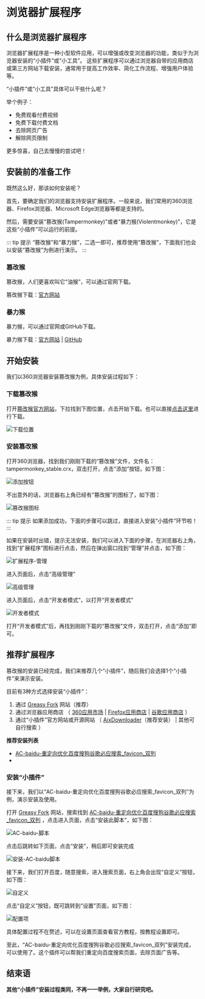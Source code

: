 # 浏览器扩展程序

## 什么是浏览器扩展程序

浏览器扩展程序是一种小型软件应用，可以增强或改变浏览器的功能，类似于为浏览器安装的“小插件”或“小工具”。‌ 这些扩展程序可以通过浏览器自带的应用商店或第三方网站下载安装，通常用于提高工作效率、简化工作流程、增强用户体验等。

“小插件”或“小工具”具体可以干些什么呢？

举个例子：

- 免费观看付费视频
- 免费下载付费文档
- 去除网页广告
- 解除网页限制

更多惊喜，自己去慢慢的尝试吧！

## 安装前的准备工作

既然这么好，那该如何安装呢？

首先，要确定我们的浏览器支持安装扩展程序。一般来说，我们常用的360浏览器、Firefox浏览器、Microsoft Edge浏览器等都是支持的。

然后，需要安装“篡改猴(Tampermonkey)”或者“暴力猴(Violentmonkey)”，它是这些“小插件”可以运行的前提。

::: tip 提示
“篡改猴”和“暴力猴”，二选一即可，推荐使用“篡改猴”，下面我们也会以安装“篡改猴”为例进行演示。
:::

### 篡改猴

篡改猴，人们更喜欢叫它“油猴”，可以通过官网下载。

篡改猴下载：[官方网站](https://www.tampermonkey.net/index.php?browser=chrome)

### 暴力猴

暴力猴，可以通过官网或GitHub下载。

暴力猴下载：[官方网站](https://violentmonkey.github.io/) | [GitHub](https://github.com/violentmonkey/violentmonkey)

## 开始安装

我们以360浏览器安装篡改猴为例，具体安装过程如下：

### 下载篡改猴 

打开[篡改猴官方网站](https://violentmonkey.github.io/)，下拉找到下图位置，点击开始下载。也可以直接[点击这里](https://data.tampermonkey.net/tampermonkey_stable.crx)进行下载。

![下载位置](https://img.qxiansen.online/file/AgACAgUAAyEGAASG4H8TAAMNZ393x5gfMfhv1vCv6SVM-Qj8d_0AAj3GMRvMgvhXeI9KIGxapCcBAAMCAAN5AAM2BA.png)

### 安装篡改猴

打开360浏览器，找到我们刚刚下载的“篡改猴”文件，文件名：tampermonkey_stable.crx，双击打开，点击“添加”按钮，如下图：

![添加按钮](https://img.qxiansen.online/file/AgACAgUAAyEGAASG4H8TAAMSZ39-KPY-Fk3Cv5opp9cicwtVgisAAlrGMRvMgvhXtCmG_h4ppyABAAMCAAN4AAM2BA.png)

不出意外的话，浏览器右上角已经有“篡改猴”的图标了，如下图：

![篡改猴图标](https://img.qxiansen.online/file/AgACAgUAAyEGAASG4H8TAAMTZ39-xY8sUBcgeUqnh-m0VAUjRtAAAmDGMRvMgvhXBPOu7-KvSwABAQADAgADeAADNgQ.png)

::: tip 提示
如果添加成功，下面的步骤可以跳过，直接进入安装“小插件”环节啦！
:::

如果在安装时出错，提示无法安装，我们可以进入下面的步骤，在浏览器右上角，找到“扩展程序”图标进行点击，然后在弹出窗口找到“管理”并点击，如下图：

![扩展程序-管理](https://img.qxiansen.online/file/AgACAgUAAyEGAASG4H8TAAMOZ397clD9nQMt6a26-UceiEOoSw0AAkvGMRvMgvhXmP56QgqIc2sBAAMCAAN4AAM2BA.png)

进入页面后，点击“高级管理”

![高级管理](https://img.qxiansen.online/file/AgACAgUAAyEGAASG4H8TAAMPZ398ESmVu5XYODCfElc-JObvO7MAAk3GMRvMgvhXLd3WRut1LQgBAAMCAAN5AAM2BA.png)

进入页面后，点击“开发者模式”，以打开“开发者模式”

![开发者模式](https://img.qxiansen.online/file/AgACAgUAAyEGAASG4H8TAAMRZ399rQuV_NNAtcx4BjHmljKowGQAAlfGMRvMgvhXgcvx2RV-iHMBAAMCAAN3AAM2BA.png)

打开“开发者模式”后，再找到刚刚下载的“篡改猴”文件，双击打开，点击“添加”即可。

## 推荐扩展程序

篡改猴的安装已经完成，我们来推荐几个“小插件”，随后我们会选择1个“小插件”来演示安装。

目前有3种方式选择安装“小插件”：

1. 通过 [Greasy Fork](https://greasyfork.org/zh-CN) 网站（推荐）
2. 通过浏览器应用商店 （ [360应用市场](https://ext.se.360.cn/#/home) | [Firefox应用商店](https://addons.mozilla.org/zh-CN/firefox/) | [谷歌应用商店](https://chromewebstore.google.com/) ）
3. 通过“小插件”官方网站或开源网站 （ [AixDownloader](https://aixdownloader.com/)（推荐安装） | 其他可自行搜索 ）

**推荐安装列表**

- [AC-baidu-重定向优化百度搜狗谷歌必应搜索_favicon_双列](https://greasyfork.org/zh-CN/scripts/14178-ac-baidu-%E9%87%8D%E5%AE%9A%E5%90%91%E4%BC%98%E5%8C%96%E7%99%BE%E5%BA%A6%E6%90%9C%E7%8B%97%E8%B0%B7%E6%AD%8C%E5%BF%85%E5%BA%94%E6%90%9C%E7%B4%A2-favicon-%E5%8F%8C%E5%88%97)
- 

### 安装“小插件”

接下来，我们以“AC-baidu-重定向优化百度搜狗谷歌必应搜索_favicon_双列”为例，演示安装及使用。

打开 [Greasy Fork](https://greasyfork.org/zh-CN) 网站，搜索找到 [AC-baidu-重定向优化百度搜狗谷歌必应搜索_favicon_双列](https://greasyfork.org/zh-CN/scripts/14178-ac-baidu-%E9%87%8D%E5%AE%9A%E5%90%91%E4%BC%98%E5%8C%96%E7%99%BE%E5%BA%A6%E6%90%9C%E7%8B%97%E8%B0%B7%E6%AD%8C%E5%BF%85%E5%BA%94%E6%90%9C%E7%B4%A2-favicon-%E5%8F%8C%E5%88%97)
，点击进入页面，点击“安装此脚本”，如下图：

![AC-baidu-脚本](https://img.qxiansen.online/file/AgACAgUAAyEGAASG4H8TAAMUZ3-JB8Z9ysciWUjxIESSRsstNQIAArrGMRvMgvhXsOWAftWsY1cBAAMCAAN5AAM2BA.png)

点击后跳转如下页面，点击“安装”，稍后即可安装完成

![安装-AC-baidu脚本](https://img.qxiansen.online/file/AgACAgUAAyEGAASG4H8TAAMVZ3-JV2Zk_TDVgKq3lmid1qzbpuQAAr3GMRvMgvhXHjH8WA2QtYoBAAMCAAN5AAM2BA.png)

接下来，我们打开百度，随意搜索，进入搜索页面，右上角会出现“自定义”按钮，如下图：

![自定义](https://img.qxiansen.online/file/AgACAgUAAyEGAASG4H8TAAMWZ3-KhiSGsvjtkIKOihGWK7idgswAAsDGMRvMgvhX3YFvbPQzzlkBAAMCAAN3AAM2BA.png)

点击“自定义”按钮，既可跳转到“设置”页面，如下图：

![配置项](https://img.qxiansen.online/file/AgACAgUAAyEGAASG4H8TAAMXZ3-LCK0aCgwmzN-aD8GhNEanPtsAAsPGMRvMgvhXGHIMqKeJAAEHAQADAgADdwADNgQ.png)

具体配置过程不在赘述，可以在设置页面查看官方教程，按教程设置即可。

至此，“AC-baidu-重定向优化百度搜狗谷歌必应搜索_favicon_双列”安装完成，可以使用了。这个插件可以帮我们重定向百度搜索页面，去除页面广告等。

## 结束语

**其他“小插件”安装过程类同，不再一一举例，大家自行研究吧。**